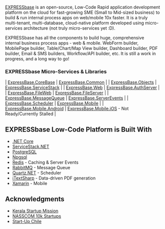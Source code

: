 [EXPRESSbase](https://expressbase.com) is an open-source, Low-Code Rapid application development platform on the cloud for fast-growing SME (Small to Mid-sized business) to build & run internal process apps on web/mobile 10x faster. It is a truly multi-tenant, multi-database, cloud-native platform developed using micro-services architecture (not truly micro-services yet :D).

EXPRESSbase has all the components to build huge, comprehensive internal business process apps - web & mobile. WebForm builder, MobilePage builder, Table/Chart/Map View builder, Dashboard builder, PDF builder, Email & SMS builders, Workflow/API builder, etc. It is still a work in progress, and a long way to go!

### EXPRESSbase Micro-Services & Libraries

| [ExpressBase.CoreBase](https://github.com/ExpressBaseSystems/ExpressBase.CoreBase) | [ExpressBase.Common](https://github.com/ExpressBaseSystems/ExpressBase.Common) |
| [ExpressBase.Objects](https://github.com/ExpressBaseSystems/ExpressBase.Objects) | [ExpressBase.ServiceStack](https://github.com/ExpressBaseSystems/ExpressBase.ServiceStack) |
| [ExpressBase.Web](https://github.com/ExpressBaseSystems/ExpressBase.Web) | [ExpressBase.AuthServer](https://github.com/ExpressBaseSystems/ExpressBase.AuthServer) |
| [ExpressBase.FileWeb](https://github.com/ExpressBaseSystems/ExpressBase.FileWeb) | [ExpressBase.FileServer](https://github.com/ExpressBaseSystems/ExpressBase.FileServer) |
| [ExpressBase.MessageQueue](https://github.com/ExpressBaseSystems/ExpressBase.MessageQueue) | [ExpressBase.ServerEvents](https://github.com/ExpressBaseSystems/ExpressBase.ServerEvents) |
| [ExpressBase.Scheduler](https://github.com/ExpressBaseSystems/ExpressBase.Scheduler) | [ExpressBase.Mobile](https://github.com/ExpressBaseSystems/ExpressBase.Mobile) |
| [ExpressBase.Mobile.Android](https://github.com/ExpressBaseSystems/ExpressBase.Mobile.Android) | [ExpressBase.Mobile.iOS](https://github.com/ExpressBaseSystems/ExpressBase.Mobile.iOS) - Not Ready/Currently Stalled |

## EXPRESSbase Low-Code Platform is Built With

* [.NET Core](https://dotnet.microsoft.com/en-us/download/dotnet)
* [ServiceStack.NET](https://servicestack.net/)
* [PostgreSQL](https://www.postgresql.org/)
* [Npgsql](https://www.npgsql.org/)
* [Redis](https://redis.io/) - Caching & Server Events
* [RabbitMQ](https://www.rabbitmq.com/) - Message Queue
* [Quartz.NET](https://www.quartz-scheduler.net/) - Scheduler
* [iTextSharp](https://github.com/itext/itextsharp) - Data-driven PDF generation
* [Xamarin](https://dotnet.microsoft.com/en-us/apps/xamarin) - Mobile

## Acknowledgments

* [Kerala Startup Mission](https://startupmission.kerala.gov.in/)
* [NASSCOM 10k Startups](http://10000startups.com/)
* [Start-Up Chile](https://startupchile.org/en/)

<!--

**Here are some ideas to get you started:**

🙋‍♀️ A short introduction - what is your organization all about?
🌈 Contribution guidelines - how can the community get involved?
👩‍💻 Useful resources - where can the community find your docs? Is there anything else the community should know?
🍿 Fun facts - what does your team eat for breakfast?
🧙 Remember, you can do mighty things with the power of [Markdown](https://docs.github.com/github/writing-on-github/getting-started-with-writing-and-formatting-on-github/basic-writing-and-formatting-syntax)
-->
